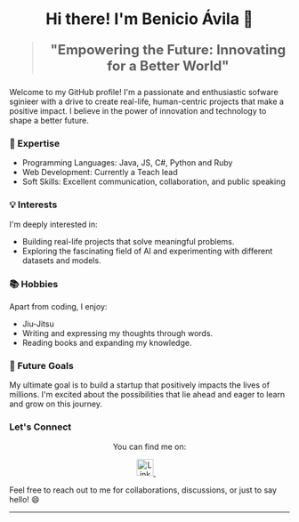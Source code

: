 <h1 align="center">Hi there! I'm Benicio Ávila 👋</h1>


<blockquote style="font-size: 24px;">
  <p align="center">
    <strong>"Empowering the Future: Innovating for a Better World"</strong>
  </p>
</blockquote>

Welcome to my GitHub profile! I'm a passionate and enthusiastic sofware sginieer with a drive to create real-life, human-centric projects that make a positive impact. I believe in the power of innovation and technology to shape a better future.

### 🚀 Expertise

- Programming Languages: Java, JS, C#, Python and Ruby
- Web Development: Currently a Teach lead 
- Soft Skills: Excellent communication, collaboration, and public speaking

### 💡 Interests

I'm deeply interested in:

- Building real-life projects that solve meaningful problems.
- Exploring the fascinating field of AI and experimenting with different datasets and models.

### 📚 Hobbies

Apart from coding, I enjoy:
- Jiu-Jitsu
- Writing and expressing my thoughts through words.
- Reading books and expanding my knowledge.

### 🌱 Future Goals

My ultimate goal is to build a startup that positively impacts the lives of millions. I'm excited about the possibilities that lie ahead and eager to learn and grow on this journey.

### Let's Connect

<p align="center">
  You can find me on:
</p>

<p align="center">
  <a href="https://www.linkedin.com/in/benicioavila/">
    <img src="https://raw.githubusercontent.com/rahuldkjain/github-profile-readme-generator/master/src/images/icons/Social/linked-in-alt.svg" alt="LinkedIn" height="30" />
  </a>&nbsp;&nbsp;&nbsp;
</p>


Feel free to reach out to me for collaborations, discussions, or just to say hello! 😄



------

